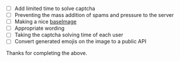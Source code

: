 - [ ] Add limited time to solve captcha
- [ ] Preventing the mass addition of spams and pressure to the server
- [ ] Making a nice [baseImage](./BaseImage/base_image.jpg)
- [ ] Appropriate wording
- [ ] Taking the captcha solving time of each user
- [ ] Convert generated emojis on the image to a public API

Thanks for completing the above.
